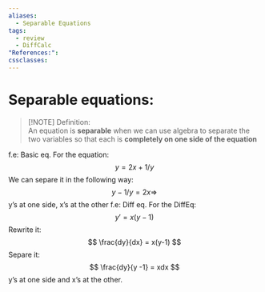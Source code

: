 ```yaml
---
aliases:
  - Separable Equations
tags:
  - review
  - DiffCalc
"References:": 
cssclasses:
---
```

# Separable  equations: 

> [!NOTE] Definition:  
> An equation is **separable** when we can use algebra to separate the two variables so that each is **completely on one side of the equation**

f.e: Basic eq.
	For the equation: 
	$$
	y = 2x + 1/y
	$$
	We can separe it in the following way:
	$$ 
	y - 1/y = 2x \Rightarrow 
	$$
	y’s at one side, x’s at the other
f.e: Diff eq. 
	For the DiffEq: 
	$$
	y' = x(y-1)
	$$
	Rewrite it: 
	$$
	\frac{dy}{dx} = x(y-1)
	$$
	Separe it: 
	$$
	\frac{dy}{y -1} = xdx 
	$$
	y’s at one side and x’s at the other.

